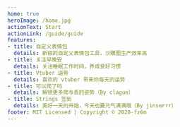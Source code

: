 ```yaml
---
home: true
heroImage: /home.jpg
actionText: Start
actionLink: /guide/guide
features:
- title: 自定义表情包
  details: 新颖的自定义表情包工具，沙雕图生产效率高
- title: 关注早晚安
  details: 关注睡眠工作时间，养成良好习惯
- title: Vtuber 运势
  details: 喜欢的 vtuber 带来你每天的运势
- title: 可以爬了吗
  details: 解锁更多爬与丢的姿势（By clague）
- title: Strings 签到
  details: 美好一天的开始，今天也要元气满满哦（By jinserrr）
footer: MIT Licensed | Copyright © 2020-fz6m
---
```

